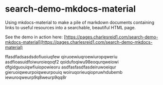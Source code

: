# search-demo-mkdocs-material

Using mkdocs-material to make a pile of markdown documents containing links
to useful resources into a searchable, beautiful HTML page.

See the demo in action here: [https://pages.charlesreid1.com/search-demo-mkdocs-material](https://pages.charlesreid1.com/search-demo-mkdocs-material)

ffasdfadsasdsdofiuoiuqfew
qiruoewiuqroewiuropqweriu
asdfioasuidfoiwuroieqoqf2
qoidufoqiwu98eoqurqweiowi
dfgidguouiqwfiuiopowieoru
asdfasfasdfasdeiruwoeiqur
gieruoiqweurpoiqweurpouiq
woiruqorieuqiopruwhdubemb
iewuroqweurp9q8weurp9qq8r
